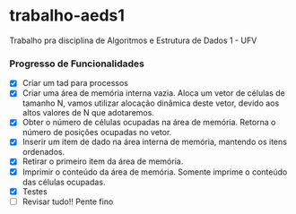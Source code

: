 # trabalho-aeds1

Trabalho pra disciplina de Algoritmos e Estrutura de Dados 1 - UFV

### Progresso de Funcionalidades

* [x] Criar um tad para processos
* [x] Criar uma área de memória interna vazia. Aloca um vetor de células de tamanho N, vamos utilizar alocação dinâmica deste vetor, devido aos altos valores de N que adotaremos.
* [x] Obter o número de células ocupadas na área de memória. Retorna o número de posições ocupadas no vetor.
* [x] Inserir um item de dado na área interna de memória, mantendo os itens ordenados.
* [x] Retirar o primeiro item da área de memória.
* [x] Imprimir o conteúdo da área de memória. Somente imprime o conteúdo das células
ocupadas.
* [x] Testes
* [ ] Revisar tudo!! Pente fino